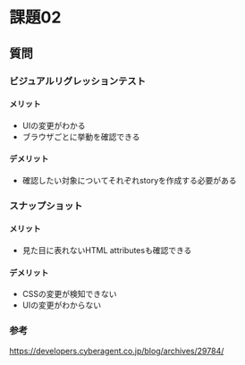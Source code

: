 # 課題02

## 質問

### ビジュアルリグレッションテスト

#### メリット

- UIの変更がわかる
- ブラウザごとに挙動を確認できる

#### デメリット

- 確認したい対象についてそれぞれstoryを作成する必要がある

### スナップショット

#### メリット

- 見た目に表れないHTML attributesも確認できる

#### デメリット

- CSSの変更が検知できない
- UIの変更がわからない

### 参考

<https://developers.cyberagent.co.jp/blog/archives/29784/>
